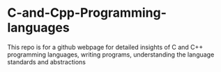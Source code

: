 # C-and-Cpp-Programming-languages
This repo is for a github webpage for detailed insights of C and C++ programming languages, writing programs, understanding the language standards and abstractions
